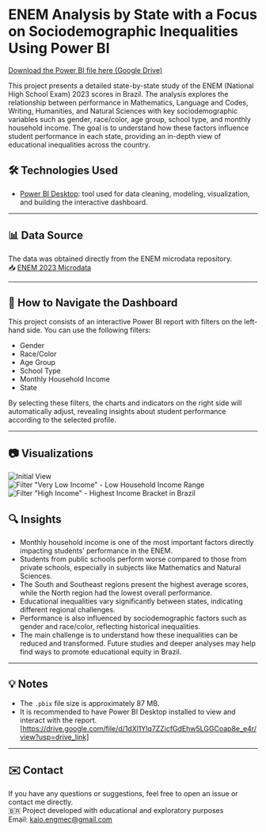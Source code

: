 # ENEM Analysis by State with a Focus on Sociodemographic Inequalities Using Power BI
[Download the Power BI file here (Google Drive)](https://drive.google.com/file/d/1dXl1Ylq7ZZicfGdEhw5LGGCoap8e_e4r/view?usp=drive_link)

This project presents a detailed state-by-state study of the ENEM (National High School Exam) 2023 scores in Brazil. The analysis explores the relationship between performance in Mathematics, Language and Codes, Writing, Humanities, and Natural Sciences with key sociodemographic variables such as gender, race/color, age group, school type, and monthly household income. The goal is to understand how these factors influence student performance in each state, providing an in-depth view of educational inequalities across the country.

## 🛠️ Technologies Used

- [Power BI Desktop](https://powerbi.microsoft.com/en-us/desktop/): tool used for data cleaning, modeling, visualization, and building the interactive dashboard.

---

## 📊 Data Source

The data was obtained directly from the ENEM microdata repository.  
📥 [ENEM 2023 Microdata](https://www.gov.br/inep/pt-br/acesso-a-informacao/dados-abertos/microdados/enem)

---

## 🧭 How to Navigate the Dashboard

This project consists of an interactive Power BI report with filters on the left-hand side. You can use the following filters:

- Gender  
- Race/Color  
- Age Group  
- School Type  
- Monthly Household Income  
- State

By selecting these filters, the charts and indicators on the right side will automatically adjust, revealing insights about student performance according to the selected profile.

---

## 📷 Visualizations

![Initial View](https://github.com/user-attachments/assets/055458d6-a9a9-4757-ad4b-c21591dafd49)  
![Filter "Very Low Income" - Low Household Income Range](https://github.com/user-attachments/assets/c5a4f3ba-9d0a-45b5-8901-18879b654422)  
![Filter "High Income" - Highest Income Bracket in Brazil](https://github.com/user-attachments/assets/267965ec-ae79-4571-9087-2af47f889229)

## 🔍 Insights

- Monthly household income is one of the most important factors directly impacting students' performance in the ENEM.  
- Students from public schools perform worse compared to those from private schools, especially in subjects like Mathematics and Natural Sciences.  
- The South and Southeast regions present the highest average scores, while the North region had the lowest overall performance.  
- Educational inequalities vary significantly between states, indicating different regional challenges.  
- Performance is also influenced by sociodemographic factors such as gender and race/color, reflecting historical inequalities.  
- The main challenge is to understand how these inequalities can be reduced and transformed. Future studies and deeper analyses may help find ways to promote educational equity in Brazil.

---

## 💡 Notes

- The `.pbix` file size is approximately 87 MB.  
- It is recommended to have Power BI Desktop installed to view and interact with the report. [https://drive.google.com/file/d/1dXl1Ylq7ZZicfGdEhw5LGGCoap8e_e4r/view?usp=drive_link]

---

## ✉️ Contact

If you have any questions or suggestions, feel free to open an issue or contact me directly.  
🇧🇷 Project developed with educational and exploratory purposes  
Email: kaio.engmec@gmail.com
